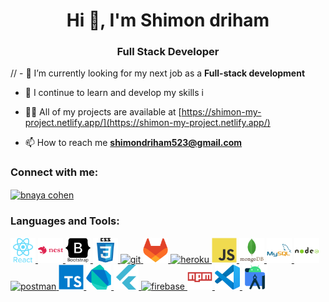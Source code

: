 <h1 align="center">Hi 👋, I'm Shimon driham</h1>
<h3 align="center">Full Stack Developer</h3>

// - 🔭 I’m currently looking for  my next job as a **Full-stack development**

- 🌱 I continue to learn and develop my skills i 

- 👨‍💻 All of my projects are available at [https://shimon-my-project.netlify.app/](https://shimon-my-project.netlify.app/)

- 📫 How to reach me **shimondriham523@gmail.com**

<h3 align="left">Connect with me:</h3>
<p align="left">
<a href="https://www.linkedin.com/in/shimon-driham/" target="blank"><img align="center" src="https://raw.githubusercontent.com/rahuldkjain/github-profile-readme-generator/master/src/images/icons/Social/linked-in-alt.svg" alt="bnaya cohen" height="30" width="40" /></a>
</p>

<h3 align="left">Languages and Tools:</h3>
<p align="left"> 
    <a href="https://reactjs.org/" target="_blank" rel="noreferrer"> <img src="https://raw.githubusercontent.com/devicons/devicon/master/icons/react/react-original-wordmark.svg" alt="react" width="40" height="40"/> </a> 
     <a href="https://nestjs.com/" target="_blank" rel="noreferrer"> <img src="https://github.com/devicons/devicon/blob/master/icons/nestjs/nestjs-plain-wordmark.svg" alt="react" width="40" height="40"/> </a> 
  <a href="https://getbootstrap.com" target="_blank" rel="noreferrer"> <img src="https://raw.githubusercontent.com/devicons/devicon/master/icons/bootstrap/bootstrap-plain-wordmark.svg" alt="bootstrap" width="40" height="40"/> </a> 
  <a href="https://www.w3schools.com/css/" target="_blank" rel="noreferrer"> <img src="https://raw.githubusercontent.com/devicons/devicon/master/icons/css3/css3-original-wordmark.svg" alt="css3" width="40" height="40"/> </a> 
  <a href="https://git-scm.com/" target="_blank" rel="noreferrer"> <img src="https://www.vectorlogo.zone/logos/git-scm/git-scm-icon.svg" alt="git" width="40" height="40"/> </a> 
<a href="https://gitlab.com/" target="_blank" rel="noreferrer"> <img src="https://github.com/devicons/devicon/blob/master/icons/gitlab/gitlab-original.svg" alt="git" width="40" height="40"/> </a> 
  <a href="https://heroku.com" target="_blank" rel="noreferrer"> <img src="https://www.vectorlogo.zone/logos/heroku/heroku-icon.svg" alt="heroku" width="40" height="40"/> </a>
<!--   <a href="https://aws.com" target="_blank" rel="noreferrer"> <img src="" alt="html5" width="40" height="40"/> </a> -->
  <a href="https://developer.mozilla.org/en-US/docs/Web/JavaScript" target="_blank" rel="noreferrer"> <img src="https://raw.githubusercontent.com/devicons/devicon/master/icons/javascript/javascript-original.svg" alt="javascript" width="40" height="40"/> </a>
  <a href="https://www.mongodb.com/" target="_blank" rel="noreferrer"> <img src="https://raw.githubusercontent.com/devicons/devicon/master/icons/mongodb/mongodb-original-wordmark.svg" alt="mongodb" width="40" height="40"/> </a>
  <a href="https://www.mysql.com/" target="_blank" rel="noreferrer"> <img src="https://raw.githubusercontent.com/devicons/devicon/master/icons/mysql/mysql-original-wordmark.svg" alt="mysql" width="40" height="40"/> </a>
  <a href="https://nodejs.org" target="_blank" rel="noreferrer"> <img src="https://raw.githubusercontent.com/devicons/devicon/master/icons/nodejs/nodejs-original-wordmark.svg" alt="nodejs" width="40" height="40"/> </a> 
  <a href="https://postman.com" target="_blank" rel="noreferrer"> <img src="https://www.vectorlogo.zone/logos/getpostman/getpostman-icon.svg" alt="postman" width="40" height="40"/> </a>
    <a href="https://www.typescriptlang.org/" target="_blank" rel="noreferrer"> <img src="https://raw.githubusercontent.com/devicons/devicon/master/icons/typescript/typescript-original.svg" alt="typescript" width="40" height="40"/> </a>
  <a href="https://https://dart.dev/" target="_blank" rel="noreferrer"> <img src="https://github.com/devicons/devicon/blob/master/icons/dart/dart-original.svg" alt="vuejs" width="40" height="40"/> </a>
<a href="https://flutter.com" target="_blank" rel="noreferrer"> <img src="https://github.com/devicons/devicon/blob/master/icons/flutter/flutter-plain.svg" alt="vuejs" width="40" height="40"/> </a>
  <a href="https://firebase.google.com/" target="_blank" rel="noreferrer"> <img src="https://www.vectorlogo.zone/logos/firebase/firebase-icon.svg" alt="firebase" width="40" height="40"/> </a>
<a href="https://npm.com" target="_blank" rel="noreferrer"> <img src="https://github.com/devicons/devicon/blob/master/icons/npm/npm-original-wordmark.svg" alt="vuejs" width="40" height="40"/> </a>      
<a href="https://visualstudio.com" target="_blank" rel="noreferrer"> <img src="https://github.com/devicons/devicon/blob/master/icons/vscode/vscode-original.svg" alt="vuejs" width="40" height="40"/> </a>     
<a href="https://developer.android.com" target="_blank" rel="noreferrer"> <img src="https://github.com/devicons/devicon/blob/master/icons/androidstudio/androidstudio-original.svg" alt="vuejs" width="40" height="40"/> </a>       
    
    
</p>

<!-- <p><img align="center" src="https://github-readme-stats.vercel.app/api/top-langs?username=bnayacohen&show_icons=true&locale=en&layout=compact" alt="bnayacohen" /></p> -->

<!-- <p><img align="center" src="https://github-readme-streak-stats.herokuapp.com/?user=bnayacohen&" alt="bnayacohen" /></p> -->

